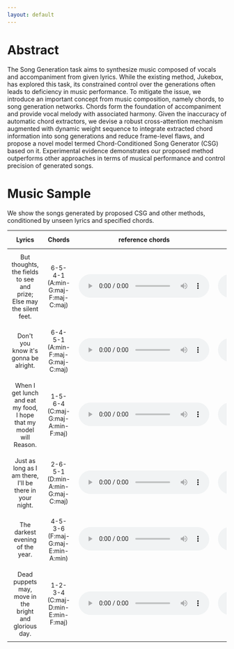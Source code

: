 ```yaml
---
layout: default
---
```

# Abstract

The Song Generation task aims to synthesize music composed of vocals and accompaniment from given lyrics. While the existing method, Jukebox, has explored this task, its constrained control over the generations often leads to deficiency in music performance. To mitigate the issue, we introduce an important concept from music composition, namely chords, to song generation networks. Chords form the foundation of accompaniment and provide vocal melody with associated harmony. Given the inaccuracy of automatic chord extractors, we devise a robust cross-attention mechanism augmented with dynamic weight sequence to integrate extracted chord information into song generations and reduce frame-level flaws, and propose a novel model termed Chord-Conditioned Song Generator (CSG) based on it. Experimental evidence demonstrates our proposed method outperforms other approaches in terms of musical performance and control precision of generated songs.


# Music Sample 
We show the songs generated by proposed CSG and other methods, conditioned by unseen lyrics and specified chords.


<style>
    table {
        width: 100%;
    }
    td {
        vertical-align: middle; /* 将单元格内容对齐到顶部 */
        padding: 10px; /* 添加单元格内部的填充 */
    }
    .large-cell {
        width: 500px; /* 调整最后一列的行距 */
    }
    .large-img {
        width: 500px; /* 设置图片高度 */
    }
</style>

| Lyrics | Chords | reference chords | Jukebox | GPT-only |concatenation | cross-attention | proposed | spectrogram of proposed |
| :----: | :----: | :--------------: | :-----: | :------: | :----------: |  :------------: | :------: | :-------------------------------------------: |
| But thoughts, the fields to see and prize; Else may the silent feet. | 6-5-4-1 (A:min-G:maj-F:maj-C:maj) | <audio controls><source src="./wavs/ref chords/6541.mp3" type="audio/mp3">Your browser does not support the audio element.</audio> | <audio controls><source src="./wavs/jukebox/6541.mp3" type="audio/mp3">Your browser does not support the audio element.</audio> | <audio controls><source src="./wavs/gpt-only/6541.mp3" type="audio/mp3">Your browser does not support the audio element.</audio> | <audio controls><source src="./wavs/concatenation/6541.mp3" type="audio/mp3">Your browser does not support the audio element.</audio> | <audio controls><source src="./wavs/cross/6541.mp3" type="audio/mp3">Your browser does not support the audio element.</audio> | <audio controls><source src="./wavs/propose/6541.mp3" type="audio/mp3">Your browser does not support the audio element.</audio> | <img src="./wavs/spectrograms/propose-6541.png" width="100%"> |
| Don't you know it's gonna be alright. | 6-4-5-1 (A:min-F:maj-G:maj-C:maj) | <audio controls><source src="./wavs/ref chords/6451.mp3" type="audio/mp3">Your browser does not support the audio element.</audio> | <audio controls><source src="./wavs/jukebox/6451.mp3" type="audio/mp3">Your browser does not support the audio element.</audio> | <audio controls><source src="./wavs/gpt-only/6451.mp3" type="audio/mp3">Your browser does not support the audio element.</audio> | <audio controls><source src="./wavs/concatenation/6451.mp3" type="audio/mp3">Your browser does not support the audio element.</audio> | <audio controls><source src="./wavs/cross/6451.mp3" type="audio/mp3">Your browser does not support the audio element.</audio> | <audio controls><source src="./wavs/propose/6451.mp3" type="audio/mp3">Your browser does not support the audio element.</audio> | <img src="./wavs/spectrograms/propose-6451.png" width="100%"> |
| When I get lunch and eat my food, I hope that my model will Reason. | 1-5-6-4 (C:maj-G:maj-A:min-F:maj) | <audio controls><source src="./wavs/ref chords/1564.mp3" type="audio/mp3">Your browser does not support the audio element.</audio> | <audio controls><source src="./wavs/jukebox/1564.mp3" type="audio/mp3">Your browser does not support the audio element.</audio> | <audio controls><source src="./wavs/gpt-only/1564.mp3" type="audio/mp3">Your browser does not support the audio element.</audio> | <audio controls><source src="./wavs/concatenation/1564.mp3" type="audio/mp3">Your browser does not support the audio element.</audio> | <audio controls><source src="./wavs/cross/1564.mp3" type="audio/mp3">Your browser does not support the audio element.</audio> | <audio controls><source src="./wavs/propose/1564.mp3" type="audio/mp3">Your browser does not support the audio element.</audio> | <img src="./wavs/spectrograms/propose-1564.png" width="100%"> |
| Just as long as I am there, I'll be there in your night. | 2-6-5-1 (D:min-A:min-G:maj-C:maj) | <audio controls><source src="./wavs/ref chords/2651.mp3" type="audio/mp3">Your browser does not support the audio element.</audio> | <audio controls><source src="./wavs/jukebox/2651.mp3" type="audio/mp3">Your browser does not support the audio element.</audio> | <audio controls><source src="./wavs/gpt-only/2651.mp3" type="audio/mp3">Your browser does not support the audio element.</audio> | <audio controls><source src="./wavs/concatenation/2651.mp3" type="audio/mp3">Your browser does not support the audio element.</audio> | <audio controls><source src="./wavs/cross/2651.mp3" type="audio/mp3">Your browser does not support the audio element.</audio> | <audio controls><source src="./wavs/propose/2651.mp3" type="audio/mp3">Your browser does not support the audio element.</audio> | <img src="./wavs/spectrograms/propose-2651.png" width="100%"> |
| The darkest evening of the year. | 4-5-3-6 (F:maj-G:maj-E:min-A:min) | <audio controls><source src="./wavs/ref chords/4536.mp3" type="audio/mp3">Your browser does not support the audio element.</audio> | <audio controls><source src="./wavs/jukebox/4536.mp3" type="audio/mp3">Your browser does not support the audio element.</audio> | <audio controls><source src="./wavs/gpt-only/4536.mp3" type="audio/mp3">Your browser does not support the audio element.</audio> | <audio controls><source src="./wavs/concatenation/4536.mp3" type="audio/mp3">Your browser does not support the audio element.</audio> | <audio controls><source src="./wavs/cross/4536.mp3" type="audio/mp3">Your browser does not support the audio element.</audio> | <audio controls><source src="./wavs/propose/4536.mp3" type="audio/mp3">Your browser does not support the audio element.</audio> | <img src="./wavs/spectrograms/propose-4536.png" width="100%"> |
| Dead puppets may, move in the bright and glorious day. | 1-2-3-4 (C:maj-D:min-E:min-F:maj) | <audio controls><source src="./wavs/ref chords/1234.mp3" type="audio/mp3">Your browser does not support the audio element.</audio> | <audio controls><source src="./wavs/jukebox/1234.mp3" type="audio/mp3">Your browser does not support the audio element.</audio> | <audio controls><source src="./wavs/gpt-only/1234.mp3" type="audio/mp3">Your browser does not support the audio element.</audio> | <audio controls><source src="./wavs/concatenation/1234.mp3" type="audio/mp3">Your browser does not support the audio element.</audio> | <audio controls><source src="./wavs/cross/1234.mp3" type="audio/mp3">Your browser does not support the audio element.</audio> | <audio controls><source src="./wavs/propose/1234.mp3" type="audio/mp3">Your browser does not support the audio element.</audio> | <img src="./wavs/spectrograms/propose-1234.png" width="100%"> |


